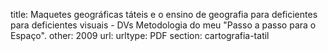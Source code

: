 title: Maquetes geográficas táteis e o ensino de geografia para deficientes para deficientes visuais - DVs Metodologia do meu "Passo a passo para o Espaço".
other:  2009
url: 
urltype: PDF
section: cartografia-tatil